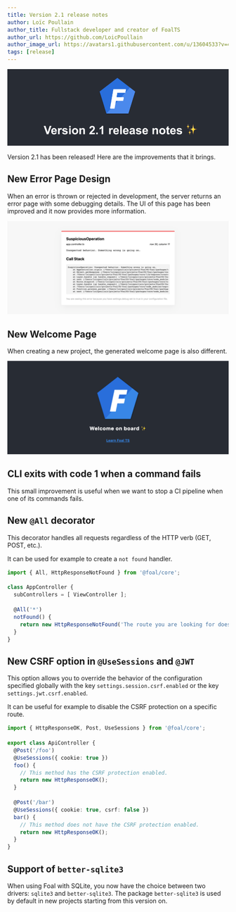 ```yaml
---
title: Version 2.1 release notes
author: Loïc Poullain
author_title: Fullstack developer and creator of FoalTS
author_url: https://github.com/LoicPoullain
author_image_url: https://avatars1.githubusercontent.com/u/13604533?v=4
tags: [release]
---
```


![Banner](./assets/version-2.1-is-here/banner.png)

Version 2.1 has been released! Here are the improvements that it brings.

<!--truncate-->

## New Error Page Design

When an error is thrown or rejected in development, the server returns an error page with some debugging details. The UI of this page has been improved and it now provides more information.

![Error page](./assets/version-2.1-is-here/error-page.png)

## New Welcome Page

When creating a new project, the generated welcome page is also different.

![Welcome page](./assets/version-2.1-is-here/welcome-page.png)

## CLI exits with code 1 when a command fails

This small improvement is useful when we want to stop a CI pipeline when one of its commands fails.

## New `@All` decorator

This decorator handles all requests regardless of the HTTP verb (GET, POST, etc.).

It can be used for example to create a `not found` handler.

```typescript
import { All, HttpResponseNotFound } from '@foal/core';

class AppController {
  subControllers = [ ViewController ];

  @All('*')
  notFound() {
    return new HttpResponseNotFound('The route you are looking for does not exist.');
  }
}
```

## New CSRF option in `@UseSessions` and `@JWT`

This option allows you to override the behavior of the configuration specified globally with the key `settings.session.csrf.enabled` or the key `settings.jwt.csrf.enabled`.

It can be useful for example to disable the CSRF protection on a specific route.

```typescript
import { HttpResponseOK, Post, UseSessions } from '@foal/core';

export class ApiController {
  @Post('/foo')
  @UseSessions({ cookie: true })
  foo() {
    // This method has the CSRF protection enabled.
    return new HttpResponseOK();
  }

  @Post('/bar')
  @UseSessions({ cookie: true, csrf: false })
  bar() {
    // This method does not have the CSRF protection enabled.
    return new HttpResponseOK();
  }
}

```

## Support of `better-sqlite3`

When using Foal with SQLite, you now have the choice between two drivers: `sqlite3` and `better-sqlite3`. The package `better-sqlite3` is used by default in new projects starting from this version on.